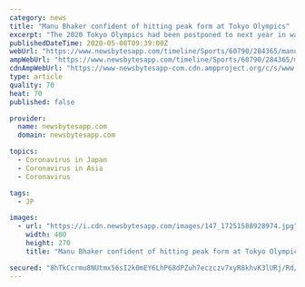 ```yaml
---
category: news
title: "Manu Bhaker confident of hitting peak form at Tokyo Olympics"
excerpt: "The 2020 Tokyo Olympics had been postponed to next year in wake of of the coronavirus pandemic. Bhaker is hopeful that the Olympic Games will go ahead as scheduled in 2021. Here's what the shooter had to say. \"Yes, the Indian shooters were in great form heading into the Games, but health is a bigger concern,\" said Bhaker to PTI. \"I am very ..."
publishedDateTime: 2020-05-08T09:39:00Z
webUrl: "https://www.newsbytesapp.com/timeline/Sports/60790/284365/manu-bhaker-confident-of-delivering-at-tokyo-olympics"
ampWebUrl: "https://www.newsbytesapp.com/timeline/Sports/60790/284365/manu-bhaker-confident-of-delivering-at-tokyo-olympics/amp/google"
cdnAmpWebUrl: "https://www-newsbytesapp-com.cdn.ampproject.org/c/s/www.newsbytesapp.com/timeline/Sports/60790/284365/manu-bhaker-confident-of-delivering-at-tokyo-olympics/amp/google"
type: article
quality: 70
heat: 70
published: false

provider:
  name: newsbytesapp.com
  domain: newsbytesapp.com

topics:
  - Coronavirus in Japan
  - Coronavirus in Asia
  - Coronavirus

tags:
  - JP

images:
  - url: "https://i.cdn.newsbytesapp.com/images/147_17251588928974.jpg"
    width: 480
    height: 270
    title: "Manu Bhaker confident of hitting peak form at Tokyo Olympics"

secured: "8hTkCcrmu8NUtmx56sI2k0mEY6LhP68dPZuh7eczczv7xyR8khvK3lURj/Rd/no+nslkEgL4dUchcB7Znnj8W0eQx3zvbM1Db3qddNqy0grsY7K2PjBeZnJqhziwPC3UmfGmtRm6P0bxXAsBi6a9iEctGpQOP6d9avrigEL6MzVZN6v9iFLlvhM5DDbUZ1FnaQ8+mKZebS33XHuzrY/gpeyYtBmnlfQr/SBwGgWEGuqwlsfE+NpZGKoZqFFo+XwZcj2J6PX/pnL+VrYWJJ2GiSvzA/JPFgpFmQ/PEjJWYSHO3dUIv4JCyXPYnXTJxbKm;BN2MT8fRMqNI/jg0xDoWng=="
---
```


